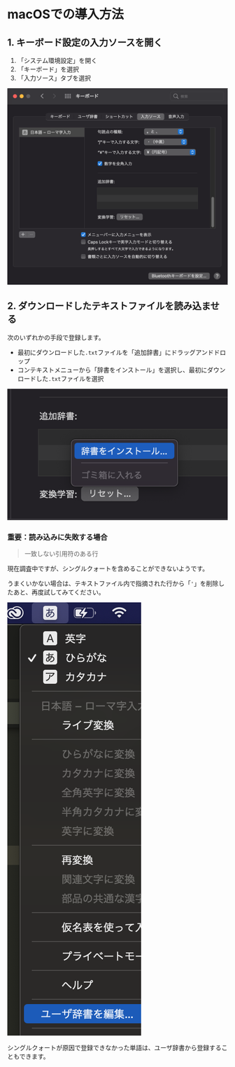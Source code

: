 # macOSでの導入方法

## 1. キーボード設定の入力ソースを開く

1. 「システム環境設定」を開く
2. 「キーボード」を選択
3. 「入力ソース」タブを選択

![](./docs/image/mac-keyboard.png)

## 2. ダウンロードしたテキストファイルを読み込ませる

次のいずれかの手段で登録します。

- 最初にダウンロードした`.txt`ファイルを「追加辞書」にドラッグアンドドロップ
- コンテキストメニューから「辞書をインストール」を選択し、最初にダウンロードした`.txt`ファイルを選択

![](./docs/image/mac-keyboard02.png)

### 重要：読み込みに失敗する場合

> 一致しない引用符のある行

現在調査中ですが、シングルクォートを含めることができないようです。

うまくいかない場合は、テキストファイル内で指摘された行から「`'`」を削除したあと、再度試してみてください。

![](./docs/image/mac-keyboard03.png)

シングルクォートが原因で登録できなかった単語は、ユーザ辞書から登録することもできます。

